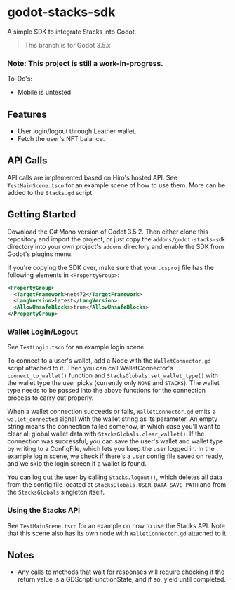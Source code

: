 # godot-stacks-sdk
A simple SDK to integrate Stacks into Godot.

> This branch is for Godot 3.5.x

### Note: This project is still a work-in-progress.

To-Do's:
- Mobile is untested

## Features
- User login/logout through Leather wallet.
- Fetch the user's NFT balance.

## API Calls
API calls are implemented based on Hiro's hosted API. See `TestMainScene.tscn` for an example scene of how to use them. More can be added to the `Stacks.gd` script.

## Getting Started
Download the C# Mono version of Godot 3.5.2. Then either clone this repository and import the project, or just copy the `addons/godot-stacks-sdk` directory into your own project's `addons` directory and enable the SDK from Godot's plugins menu.

If you're copying the SDK over, make sure that your `.csproj` file has the following elements in `<PropertyGroup>`:
```xml
<PropertyGroup>
  <TargetFramework>net472</TargetFramework>
  <LangVersion>latest</LangVersion>
  <AllowUnsafeBlocks>true</AllowUnsafeBlocks>
</PropertyGroup>
```

### Wallet Login/Logout
See `TestLogin.tscn` for an example login scene.

To connect to a user's wallet, add a Node with the `WalletConnector.gd` script attached to it. Then you can call WalletConnector's `connect_to_wallet()` function and `StacksGlobals.set_wallet_type()` with the wallet type the user picks (currently only `NONE` and `STACKS`). The wallet type needs to be passed into the above functions for the connection process to carry out properly.

When a wallet connection succeeds or fails, `WalletConnector.gd` emits a `wallet_connected` signal with the wallet string as its parameter. An empty string means the connection failed somehow, in which case you'll want to clear all global wallet data with `StacksGlobals.clear_wallet()`. If the connection was successful, you can save the user's wallet and wallet type by writing to a ConfigFile, which lets you keep the user logged in. In the example login scene, we check if there's a user config file saved on ready, and we skip the login screen if a wallet is found.

You can log out the user by calling `Stacks.logout()`, which deletes all data from the config file located at `StacksGlobals.USER_DATA_SAVE_PATH` and from the `StacksGlobals` singleton itself.

### Using the Stacks API
See `TestMainScene.tscn` for an example on how to use the Stacks API. Note that this scene also has its own node with `WalletConnector.gd` attached to it.

## Notes
- Any calls to methods that wait for responses will require checking if the return value is a GDScriptFunctionState, and if so, yield until completed.
